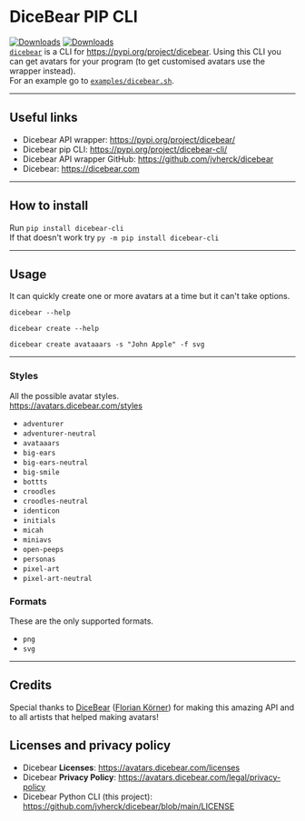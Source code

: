 # DiceBear PIP CLI
[![Downloads](https://static.pepy.tech/personalized-badge/dicebear?period=total&units=international_system&left_color=grey&right_color=blue&left_text=Downloads)](https://pepy.tech/project/dicebear) [![Downloads](https://static.pepy.tech/personalized-badge/dicebear?period=month&units=international_system&left_color=grey&right_color=orange&left_text=Downloads/Month)](https://pepy.tech/project/dicebear) \
[`dicebear`](https://pypi.org/project/dicebear-cli/) is a CLI for https://pypi.org/project/dicebear.
Using this CLI you can get avatars for your program (to get customised avatars use the wrapper instead).
\
For an example go to [`examples/dicebear.sh`](https://github.com/jvherck/dicebear-cli/tree/main/examples).

---

## Useful links
* Dicebear API wrapper: https://pypi.org/project/dicebear/
* Dicebear pip CLI: https://pypi.org/project/dicebear-cli/
* Dicebear API wrapper GitHub: https://github.com/jvherck/dicebear
* Dicebear: https://dicebear.com

---

## How to install
Run `pip install dicebear-cli`\
If that doesn't work try `py -m pip install dicebear-cli`

---

## Usage
It can quickly create one or more avatars at a time but it can't take options.

```shell
dicebear --help
```
```shell
dicebear create --help
```
```shell
dicebear create avataaars -s "John Apple" -f svg
```

---

### Styles
All the possible avatar styles. \
https://avatars.dicebear.com/styles

* `adventurer`
* `adventurer-neutral`
* `avataaars`
* `big-ears`
* `big-ears-neutral`
* `big-smile`
* `bottts`
* `croodles`
* `croodles-neutral`
* `identicon`
* `initials`
* `micah`
* `miniavs`
* `open-peeps`
* `personas`
* `pixel-art`
* `pixel-art-neutral`


### Formats 
These are the only supported formats.

* `png`
* `svg`

---

## Credits
Special thanks to [DiceBear](https://github.com/dicebear) 
([Florian Körner](https://github.com/FlorianKoerner)) 
for making this amazing API and to all artists that helped 
making avatars!

## Licenses and privacy policy
- Dicebear **Licenses**: https://avatars.dicebear.com/licenses
- Dicebear **Privacy Policy**: https://avatars.dicebear.com/legal/privacy-policy
- Dicebear Python CLI (this project): https://github.com/jvherck/dicebear/blob/main/LICENSE